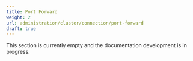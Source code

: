 ```yaml
---
title: Port Forward
weight: 2
url: administration/cluster/connection/port-forward
draft: true
---
```


This section is currently empty and the documentation development is in progress.